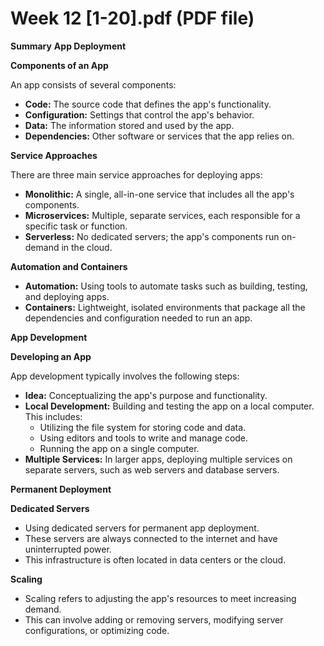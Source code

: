 # Week 12 [1-20].pdf (PDF file)
**Summary**
**App Deployment**

**Components of an App**

An app consists of several components:

* **Code:** The source code that defines the app's functionality.
* **Configuration:** Settings that control the app's behavior.
* **Data:** The information stored and used by the app.
* **Dependencies:** Other software or services that the app relies on.

**Service Approaches**

There are three main service approaches for deploying apps:

* **Monolithic:** A single, all-in-one service that includes all the app's components.
* **Microservices:** Multiple, separate services, each responsible for a specific task or function.
* **Serverless:** No dedicated servers; the app's components run on-demand in the cloud.

**Automation and Containers**

* **Automation:** Using tools to automate tasks such as building, testing, and deploying apps.
* **Containers:** Lightweight, isolated environments that package all the dependencies and configuration needed to run an app.

**App Development**

**Developing an App**

App development typically involves the following steps:

* **Idea:** Conceptualizing the app's purpose and functionality.
* **Local Development:** Building and testing the app on a local computer. This includes:
    * Utilizing the file system for storing code and data.
    * Using editors and tools to write and manage code.
    * Running the app on a single computer.
* **Multiple Services:** In larger apps, deploying multiple services on separate servers, such as web servers and database servers.

**Permanent Deployment**

**Dedicated Servers**

* Using dedicated servers for permanent app deployment.
* These servers are always connected to the internet and have uninterrupted power.
* This infrastructure is often located in data centers or the cloud.

**Scaling**

* Scaling refers to adjusting the app's resources to meet increasing demand.
* This can involve adding or removing servers, modifying server configurations, or optimizing code.
